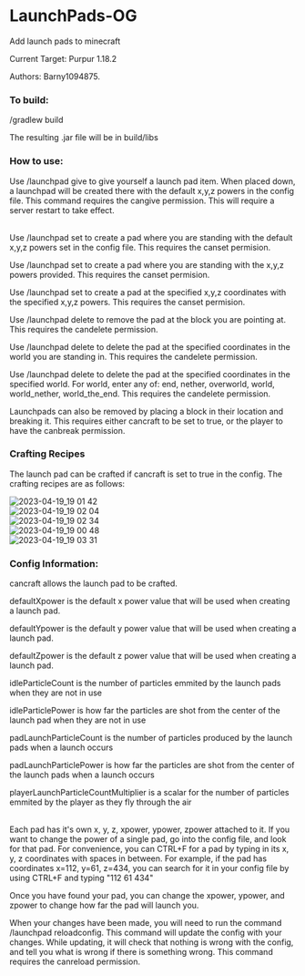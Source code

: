 # LaunchPads-OG
Add launch pads to minecraft

Current Target: Purpur 1.18.2

Authors: Barny1094875.

<h3>To build:</h3>

/gradlew build

The resulting .jar file will be in build/libs



<h3>How to use:</h3>
Use /launchpad give to give yourself a launch pad item. When placed down, a launchpad will be created there with the default x,y,z powers in the config file. This command requires the cangive permission. This will require a server restart to take effect.
<br>
<br>

Use /launchpad set to create a pad where you are standing with the default x,y,z powers set in the config file. This requires the canset permision.

Use /launchpad set <xpower> <ypower> <zpower> to create a pad where you are standing with the x,y,z powers provided. This requires the canset permision.

Use /launchpad set <x> <y> <z> <xpower> <ypower> <zpower> to create a pad at the specified x,y,z coordinates with the specified x,y,z powers. This requires the canset permision.

Use /launchpad delete to remove the pad at the block you are pointing at. This requires the candelete permission.

Use /launchpad delete <x> <y> <z> to delete the pad at the specified coordinates in the world you are standing in. This requires the candelete permission.

Use /launchpad delete <world> <x> <y> <z> to delete the pad at the specified coordinates in the specified world. For world, enter any of: end, nether, overworld, world, world_nether, world_the_end. This requires the candelete permission.

Launchpads can also be removed by placing a block in their location and breaking it. This requires either cancraft to be set to true, or the player to have the canbreak permission.

<h3>Crafting Recipes</h3>
The launch pad can be crafted if cancraft is set to true in the config. The crafting recipes are as follows:
<br>

![2023-04-19_19 01 42](https://user-images.githubusercontent.com/128558829/233219063-d7055c71-250b-4f46-99b5-2f62fc51c7e9.png)
<br>
![2023-04-19_19 02 04](https://user-images.githubusercontent.com/128558829/233219065-326bf3df-ade4-473c-8fcd-b3f944744249.png)
<br>
![2023-04-19_19 02 34](https://user-images.githubusercontent.com/128558829/233219069-a4ac5816-16e9-4a96-979f-e0c1e5e79d63.png)
<br>
![2023-04-19_19 00 48](https://user-images.githubusercontent.com/128558829/233219072-eafc4d0d-d13a-4aa7-93dc-2de4e0bbaf1b.png)
<br>
![2023-04-19_19 03 31](https://user-images.githubusercontent.com/128558829/233219070-59513790-5742-4259-947c-9902bba93b08.png)


<h3>Config Information:</h3>

cancraft allows the launch pad to be crafted.

defaultXpower is the default x power value that will be used when creating a launch pad.

defaultYpower is the default y power value that will be used when creating a launch pad.

defaultZpower is the default z power value that will be used when creating a launch pad.

idleParticleCount is the number of particles emmited by the launch pads when they are not in use

idleParticlePower is how far the particles are shot from the center of the launch pad when they are not in use

padLaunchParticleCount is the number of particles produced by the launch pads when a launch occurs

padLaunchParticlePower is how far the particles are shot from the center of the launch pads when a launch occurs

playerLaunchParticleCountMultiplier is a scalar for the number of particles emmited by the player as they fly through the air


<br>
Each pad has it's own x, y, z, xpower, ypower, zpower attached to it. If you want to change the power of a single pad, go into the config file, and look for that pad. For convenience, you can CTRL+F for a pad by typing in its x, y, z coordinates with spaces in between. For example, if the pad has coordinates x=112, y=61, z=434, you can search for it in your config file by using CTRL+F and typing "112 61 434"

Once you have found your pad, you can change the xpower, ypower, and zpower to change how far the pad will launch you.

When your changes have been made, you will need to run the command /launchpad reloadconfig. This command will update the config with your changes. While updating, it will check that nothing is wrong with the config, and tell you what is wrong if there is something wrong. This command requires the canreload permission.
